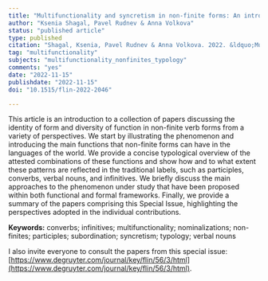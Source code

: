 ```yaml
---
title: "Multifunctionality and syncretism in non-finite forms: An introduction"
author: "Ksenia Shagal, Pavel Rudnev & Anna Volkova"
status: "published article"
type: published
citation: "Shagal, Ksenia, Pavel Rudnev & Anna Volkova. 2022. &ldquo;Multifunctionality and syncretism in non-finite forms: An introduction.&rdquo; <em> Folia Linguistica</em> 56(3): 529–557."
tag: "multifunctionality"
subjects: "multifunctionality_nonfinites_typology"
comments: "yes"
date: "2022-11-15"
publishdate: "2022-11-15"
doi: "10.1515/flin-2022-2046"

---
```



This article is an introduction to a collection of papers discussing the identity of form and diversity of function in non-finite verb forms from a variety of perspectives. We start by illustrating the phenomenon and introducing the main functions that non-finite forms can have in the languages of the world. We provide a concise typological overview of the attested combinations of these functions and show how and to what extent these patterns are reflected in the traditional labels, such as participles, converbs, verbal nouns, and infinitives. We briefly discuss the main approaches to the phenomenon under study that have been proposed within both functional and formal frameworks. Finally, we provide a summary of the papers comprising this Special Issue, highlighting the perspectives adopted in the individual contributions.

**Keywords:** converbs; infinitives; multifunctionality; nominalizations; non-finites; participles; subordination; syncretism; typology; verbal nouns

I also invite everyone to consult the papers from this special issue: [https://www.degruyter.com/journal/key/flin/56/3/html](https://www.degruyter.com/journal/key/flin/56/3/html).
